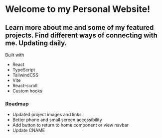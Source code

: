 # Welcome to my Personal Website!
## Learn more about me and some of my featured projects. Find different ways of connecting with me. Updating daily.

Built with
- React
- TypeScript
- TailwindCSS
- Vite
- React-scroll
- Custom hooks

### Roadmap
- Updated project images and links
- Better phone and small screen accessibility
- Add button to return to home component or view navbar
- Update CNAME
